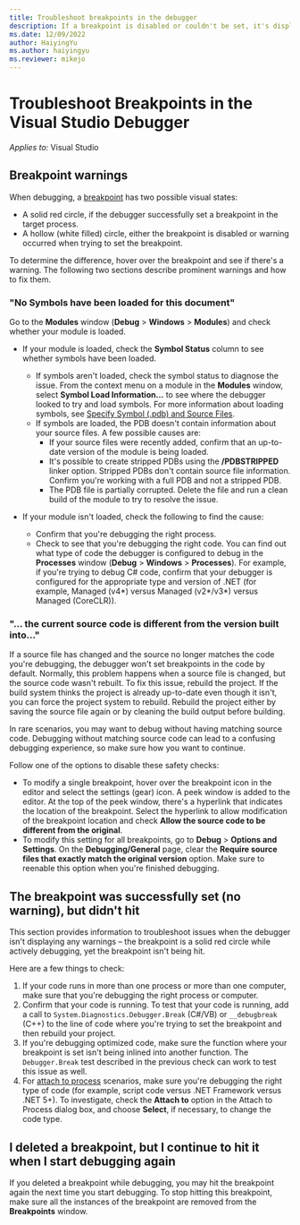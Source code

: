 ```yaml
---
title: Troubleshoot breakpoints in the debugger
description: If a breakpoint is disabled or couldn't be set, it's displayed as a hollow circle. Look here information on problems that can occur when setting breakpoints.
ms.date: 12/09/2022
author: HaiyingYu
ms.author: haiyingyu
ms.reviewer: mikejo
---
```

# Troubleshoot Breakpoints in the Visual Studio Debugger

_Applies to:_&nbsp;Visual Studio

## Breakpoint warnings

When debugging, a [breakpoint](/visualstudio/debugger/using-breakpoints) has two possible visual states:

- A solid red circle, if the debugger successfully set a breakpoint in the target process.
- A hollow (white filled) circle, either the breakpoint is disabled or warning occurred when trying to set the breakpoint.

To determine the difference, hover over the breakpoint and see if there's a warning. The following two sections describe prominent warnings and how to fix them.

### "No Symbols have been loaded for this document"

Go to the **Modules** window (**Debug** > **Windows** > **Modules**) and check whether your module is loaded.

- If your module is loaded, check the **Symbol Status** column to see whether symbols have been loaded.
  - If symbols aren't loaded, check the symbol status to diagnose the issue. From the context menu on a module in the **Modules** window, select **Symbol Load Information...** to see where the debugger looked to try and load symbols. For more information about loading symbols, see [Specify Symbol (.pdb) and Source Files](/visualstudio/debugger/specify-symbol-dot-pdb-and-source-files-in-the-visual-studio-debugger).
  - If symbols are loaded, the PDB doesn't contain information about your source files. A few possible causes are:
    - If your source files were recently added, confirm that an up-to-date version of the module is being loaded.
    - It's possible to create stripped PDBs using the **/PDBSTRIPPED** linker option. Stripped PDBs don't contain source file information. Confirm you're working with a full PDB and not a stripped PDB.
    - The PDB file is partially corrupted. Delete the file and run a clean build of the module to try to resolve the issue.

- If your module isn't loaded, check the following to find the cause:
  - Confirm that you're debugging the right process.
  - Check to see that you're debugging the right code. You can find out what type of code the debugger is configured to debug in the **Processes** window (**Debug** > **Windows** > **Processes**). For example, if you're trying to debug C# code, confirm that your debugger is configured for the appropriate type and version of .NET (for example, Managed (v4\*) versus Managed (v2\*/v3\*) versus Managed (CoreCLR)).

### "… the current source code is different from the version built into..."

If a source file has changed and the source no longer matches the code you're debugging, the debugger won't set breakpoints in the code by default. Normally, this problem happens when a source file is changed, but the source code wasn't rebuilt. To fix this issue, rebuild the project. If the build system thinks the project is already up-to-date even though it isn't, you can force the project system to rebuild. Rebuild the project either by saving the source file again or by cleaning the build output before building.

In rare scenarios, you may want to debug without having matching source code. Debugging without matching source code can lead to a confusing debugging experience, so make sure how you want to continue.

Follow one of the options to disable these safety checks:

- To modify a single breakpoint, hover over the breakpoint icon in the editor and select the settings (gear) icon. A peek window is added to the editor. At the top of the peek window, there's a hyperlink that indicates the location of the breakpoint. Select the hyperlink to allow modification of the breakpoint location and check **Allow the source code to be different from the original**.
- To modify this setting for all breakpoints, go to **Debug** > **Options and Settings**. On the **Debugging/General** page, clear the **Require source files that exactly match the original version** option. Make sure to reenable this option when you're finished debugging.

## The breakpoint was successfully set (no warning), but didn't hit

This section provides information to troubleshoot issues when the debugger isn't displaying any warnings – the breakpoint is a solid red circle while actively debugging, yet the breakpoint isn't being hit.

Here are a few things to check:

1. If your code runs in more than one process or more than one computer, make sure that you're debugging the right process or computer.
1. Confirm that your code is running. To test that your code is running, add a call to `System.Diagnostics.Debugger.Break` (C#/VB) or `__debugbreak` (C++) to the line of code where you're trying to set the breakpoint and then rebuild your project.
1. If you're debugging optimized code, make sure the function where your breakpoint is set isn't being inlined into another function. The `Debugger.Break` test described in the previous check can work to test this issue as well.
1. For [attach to process](/visualstudio/debugger/attach-to-running-processes-with-the-visual-studio-debugger) scenarios, make sure you're debugging the right type of code (for example, script code versus .NET Framework versus .NET 5+). To investigate, check the **Attach to** option in the Attach to Process dialog box, and choose **Select**, if necessary, to change the code type.

## I deleted a breakpoint, but I continue to hit it when I start debugging again

If you deleted a breakpoint while debugging, you may hit the breakpoint again the next time you start debugging. To stop hitting this breakpoint, make sure all the instances of the breakpoint are removed from the **Breakpoints** window.
